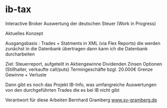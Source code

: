 # ib-tax
Interactive Broker Auswertung der deutschen Steuer (Work in Progress) 

Aktuelles Konzept 

Ausgangsbasis : Trades + Statments in XML (via Flex Reports)
die werden zunächst in die Datenbank übertragen
dann kann ich die Datenbank durcharbeiten

Ziel: 
    Steuerreport, aufgeteilt in
        Aktiengewinne
        Dividenden
        Zinsen
        Optionen (Stillhalter, verkaufte call/puts)
        Termingeschäfte bzgl. 20.000€ Grenze  Gewinne + Verluste
		
Dann gibt es noch das Projekt IB-Info, 
was umfangreiche Auswertungen von den durchgeführten Trades
die es bei IB nicht gibt  

Verantwort für diese Arbeiten 
Bernhard Gramberg 
www.sv-gramberg.de
